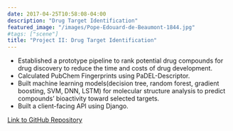 ```yaml
---
date: 2017-04-25T10:58:08-04:00
description: "Drug Target Identification"
featured_image: "/images/Pope-Edouard-de-Beaumont-1844.jpg"
#tags: ["scene"]
title: "Project II: Drug Target Identification"
---
```


* Established a prototype pipeline to rank potential drug compounds for drug discovery to reduce the time and costs of drug development.
* Calculated PubChem Fingerprints using PaDEL-Descriptor.
* Built machine learning models(decision tree, random forest, gradient boosting, SVM, DNN, LSTM) for molecular structure analysis to predict compounds’ bioactivity toward selected targets.
* Built a client-facing API using Django.

[Link to GitHub Repository](https://github.com/A-Y-Yang/CSP-572-Drug-Target-Identification-master)
